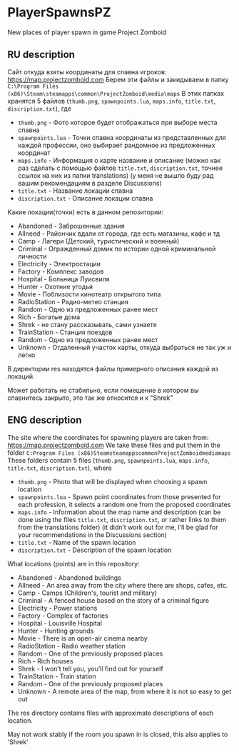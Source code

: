 # PlayerSpawnsPZ
New places of player spawn in game Project Zomboid
## RU description
Сайт откуда взяты координаты для спавна игроков: https://map.projectzomboid.com
Берем эти файлы и закидываем в папку `C:\Program Files (x86)\Steam\steamapps\common\ProjectZomboid\media\maps`
В этих папках хранятся 5 файлов (`thumb.png`, `spawnpoints.lua`, `maps.info`, `title.txt`, `discription.txt`), где
*  `thumb.png` - Фото которое будет отображаться  при выборе места спавна
*  `spawnpoints.lua` - Точки спавна координаты из представленных для каждой профессии, оно выбирает рандомное из предложенных координат
*  `maps.info` - Информация о карте название и описание (можно как раз сделать с помощью файлов `title.txt`, `discription.txt`, точнее ссылок на них из папки translations) (у меня не вышло буду рад вашим рекомендациям в разделе Discussions)
*   `title.txt` - Название локации спавна
*   `discription.txt` - Описание локации спавна
  
Какие локации(точки) есть в данном репозитории:
* Abandoned - Заброшенные здания
* Allneed - Райончик вдали от города, где есть магазины, кафе и тд
* Camp - Лагери (Детский, туристический и военный)
* Criminal - Огражденный домик по истории одной криминальной личности
* Electricity - Электростации
* Factory - Комплекс заводов
* Hospital - Больница Луисвиля
* Hunter - Охотние угодья
* Movie - Поблизости кинотеатр открытого типа
* RadioStation - Радио-метео станция
* Random - Одно из предложенных ранее мест
* Rich - Богатые дома
* Shrek - не стану рассказывать, сами узнаете
* TrainStation - Станция поездов
* Random - Одно из предложенных ранее мест
* Unknown - Отдаленный участок карты, откуда выбраться не так уж и легко

В директории res находятся файлы примерного описания каждой из локаций.

Может работать не стабильно, если помещение в котором вы спавнитесь закрыто, это так же относится и к "Shrek"
## ENG description
The site where the coordinates for spawning players are taken from: https://map.projectzomboid.com
We take these files and put them in the folder `C:Program Files (x86)SteamsteamappscommonProjectZomboidmediamaps`
These folders contain 5 files (`thumb.png`, `spawnpoints.lua`, `maps.info`, `title.txt`, `discription.txt`), where
* `thumb.png` - Photo that will be displayed when choosing a spawn location
* `spawnpoints.lua` - Spawn point coordinates from those presented for each profession, it selects a random one from the proposed coordinates
* `maps.info` - Information about the map name and description (can be done using the files `title.txt`, `discription.txt`, or rather links to them from the translations folder) (it didn’t work out for me, I’ll be glad for your recommendations in the Discussions section)
* `title.txt` - Name of the spawn location
* `discription.txt` - Description of the spawn location

What locations (points) are in this repository:
* Abandoned - Abandoned buildings
* Allneed - An area away from the city where there are shops, cafes, etc.
* Camp - Camps (Children's, tourist and military)
* Criminal - A fenced house based on the story of a criminal figure
* Electricity - Power stations
* Factory - Complex of factories
* Hospital - Louisville Hospital
* Hunter - Hunting grounds
* Movie - There is an open-air cinema nearby
* RadioStation - Radio weather station
* Random - One of the previously proposed places
* Rich - Rich houses
* Shrek - I won’t tell you, you’ll find out for yourself
* TrainStation - Train station
* Random - One of the previously proposed places
* Unknown - A remote area of ​​the map, from where it is not so easy to get out

The res directory contains files with approximate descriptions of each location.

May not work stably if the room you spawn in is closed, this also applies to 'Shrek'
